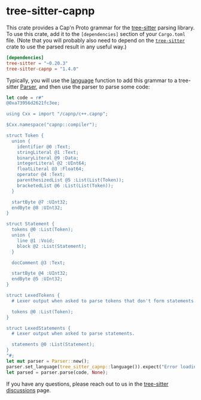 # tree-sitter-capnp

This crate provides a Cap'n Proto grammar for the [tree-sitter][] parsing library.
To use this crate, add it to the `[dependencies]` section of your `Cargo.toml`
file. (Note that you will probably also need to depend on the
[`tree-sitter`][tree-sitter crate] crate to use the parsed result in any useful
way.)

```toml
[dependencies]
tree-sitter = "~0.20.3"
tree-sitter-capnp = "1.4.0"
```

Typically, you will use the [language][language func] function to add this
grammar to a tree-sitter [Parser][], and then use the parser to parse some code:

```rust
let code = r#"
@0xa73956d2621fc3ee;

using Cxx = import "/capnp/c++.capnp";

$Cxx.namespace("capnp::compiler");

struct Token {
  union {
    identifier @0 :Text;
    stringLiteral @1 :Text;
    binaryLiteral @9 :Data;
    integerLiteral @2 :UInt64;
    floatLiteral @3 :Float64;
    operator @4 :Text;
    parenthesizedList @5 :List(List(Token));
    bracketedList @6 :List(List(Token));
  }

  startByte @7 :UInt32;
  endByte @8 :UInt32;
}

struct Statement {
  tokens @0 :List(Token);
  union {
    line @1 :Void;
    block @2 :List(Statement);
  }

  docComment @3 :Text;

  startByte @4 :UInt32;
  endByte @5 :UInt32;
}

struct LexedTokens {
  # Lexer output when asked to parse tokens that don't form statements.

  tokens @0 :List(Token);
}

struct LexedStatements {
  # Lexer output when asked to parse statements.

  statements @0 :List(Statement);
}
"#;
let mut parser = Parser::new();
parser.set_language(tree_sitter_capnp::language()).expect("Error loading Cap'n Proto grammar");
let parsed = parser.parse(code, None);
```

If you have any questions, please reach out to us in the [tree-sitter
discussions] page.

[language func]: https://docs.rs/tree-sitter-capnp/*/tree_sitter_capnp/fn.language.html
[parser]: https://docs.rs/tree-sitter/*/tree_sitter/struct.Parser.html
[tree-sitter]: https://tree-sitter.github.io/
[tree-sitter crate]: https://crates.io/crates/tree-sitter
[tree-sitter discussions]: https://github.com/tree-sitter/tree-sitter/discussions
